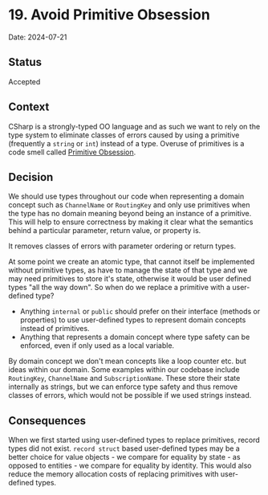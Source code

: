 # 19. Avoid Primitive Obsession

Date: 2024-07-21

## Status

Accepted

## Context

CSharp is a strongly-typed OO language and as such we want to rely on the type system to eliminate classes of errors caused by using a primitive (frequently a `string` or `int`) instead of a type. Overuse of primitives is a code smell called [Primitive Obsession](https://refactoring.guru/smells/primitive-obsession).

## Decision

We should use types throughout our code when representing a domain concept such as `ChannelName` or `RoutingKey` and only use primitives when the type has no domain meaning beyond being an instance of a primitive. This will help to ensure correctness by making it clear what the semantics behind a particular parameter, return value, or property is.

It removes classes of errors with parameter ordering or return types.

At some point we create an atomic type, that cannot itself be implemented without primitive types, as have to manage the state of that type and we may need primitives to store it's state, otherwise it would be user defined types "all the way down". So when do we replace a primitive with a user-defined type?

- Anything `internal` or `public` should prefer on their interface (methods or properties) to use user-defined types to represent domain concepts instead of primitives.
- Anything that represents a domain concept where type safety can be enforced, even if only used as a local variable.

By domain concept we don't mean concepts like a loop counter etc. but ideas within our domain. Some examples within our codebase include `RoutingKey`, `ChannelName` and `SubscriptionName`. These store their state internally as strings, but we can enforce type safety and thus remove classes of errors, which would not be possible if we used strings instead.

## Consequences

When we first started using user-defined types to replace primitives, record types did not exist. `record struct` based user-defined types may be a better choice for value objects - we compare for equality by state - as opposed to entities - we compare for equality by identity. This would also reduce the memory allocation costs of replacing primitives with user-defined types.
